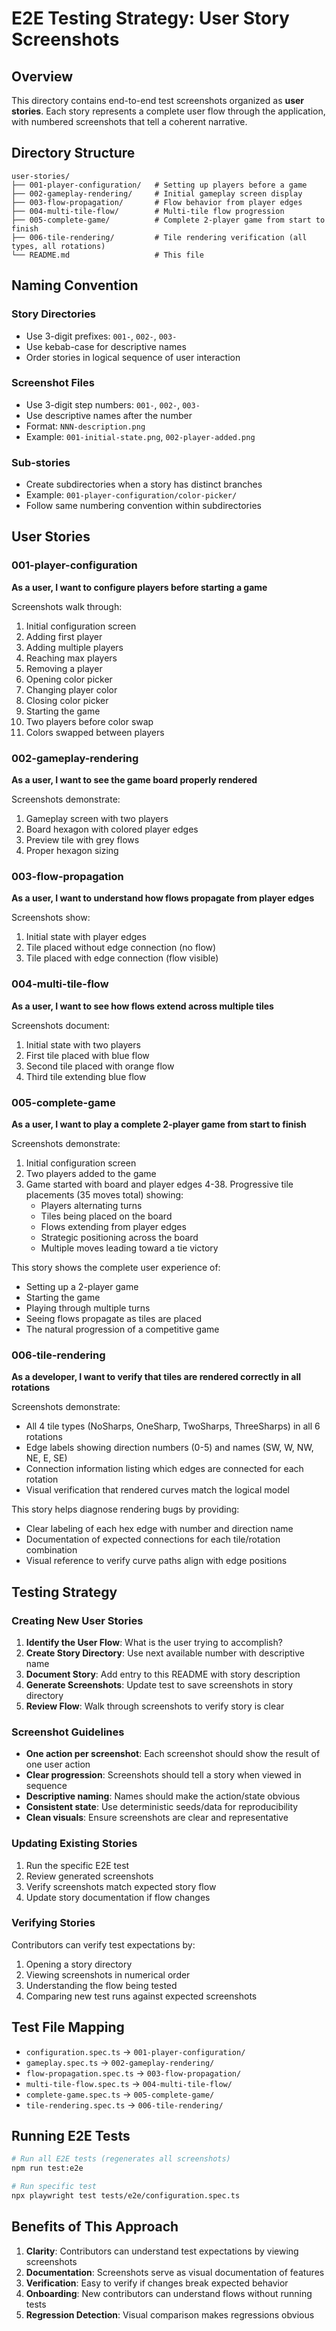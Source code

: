 # E2E Testing Strategy: User Story Screenshots

## Overview

This directory contains end-to-end test screenshots organized as **user stories**. Each story represents a complete user flow through the application, with numbered screenshots that tell a coherent narrative.

## Directory Structure

```
user-stories/
├── 001-player-configuration/   # Setting up players before a game
├── 002-gameplay-rendering/     # Initial gameplay screen display
├── 003-flow-propagation/       # Flow behavior from player edges
├── 004-multi-tile-flow/        # Multi-tile flow progression
├── 005-complete-game/          # Complete 2-player game from start to finish
├── 006-tile-rendering/         # Tile rendering verification (all types, all rotations)
└── README.md                   # This file
```

## Naming Convention

### Story Directories
- Use 3-digit prefixes: `001-`, `002-`, `003-`
- Use kebab-case for descriptive names
- Order stories in logical sequence of user interaction

### Screenshot Files
- Use 3-digit step numbers: `001-`, `002-`, `003-`
- Use descriptive names after the number
- Format: `NNN-description.png`
- Example: `001-initial-state.png`, `002-player-added.png`

### Sub-stories
- Create subdirectories when a story has distinct branches
- Example: `001-player-configuration/color-picker/`
- Follow same numbering convention within subdirectories

## User Stories

### 001-player-configuration
**As a user, I want to configure players before starting a game**

Screenshots walk through:
1. Initial configuration screen
2. Adding first player
3. Adding multiple players
4. Reaching max players
5. Removing a player
6. Opening color picker
7. Changing player color
8. Closing color picker
9. Starting the game
10. Two players before color swap
11. Colors swapped between players

### 002-gameplay-rendering
**As a user, I want to see the game board properly rendered**

Screenshots demonstrate:
1. Gameplay screen with two players
2. Board hexagon with colored player edges
3. Preview tile with grey flows
4. Proper hexagon sizing

### 003-flow-propagation
**As a user, I want to understand how flows propagate from player edges**

Screenshots show:
1. Initial state with player edges
2. Tile placed without edge connection (no flow)
3. Tile placed with edge connection (flow visible)

### 004-multi-tile-flow
**As a user, I want to see how flows extend across multiple tiles**

Screenshots document:
1. Initial state with two players
2. First tile placed with blue flow
3. Second tile placed with orange flow
4. Third tile extending blue flow

### 005-complete-game
**As a user, I want to play a complete 2-player game from start to finish**

Screenshots demonstrate:
1. Initial configuration screen
2. Two players added to the game
3. Game started with board and player edges
4-38. Progressive tile placements (35 moves total) showing:
   - Players alternating turns
   - Tiles being placed on the board
   - Flows extending from player edges
   - Strategic positioning across the board
   - Multiple moves leading toward a tie victory

This story shows the complete user experience of:
- Setting up a 2-player game
- Starting the game
- Playing through multiple turns
- Seeing flows propagate as tiles are placed
- The natural progression of a competitive game

### 006-tile-rendering
**As a developer, I want to verify that tiles are rendered correctly in all rotations**

Screenshots demonstrate:
- All 4 tile types (NoSharps, OneSharp, TwoSharps, ThreeSharps) in all 6 rotations
- Edge labels showing direction numbers (0-5) and names (SW, W, NW, NE, E, SE)
- Connection information listing which edges are connected for each rotation
- Visual verification that rendered curves match the logical model

This story helps diagnose rendering bugs by providing:
- Clear labeling of each hex edge with number and direction name
- Documentation of expected connections for each tile/rotation combination
- Visual reference to verify curve paths align with edge positions

## Testing Strategy

### Creating New User Stories

1. **Identify the User Flow**: What is the user trying to accomplish?
2. **Create Story Directory**: Use next available number with descriptive name
3. **Document Story**: Add entry to this README with story description
4. **Generate Screenshots**: Update test to save screenshots in story directory
5. **Review Flow**: Walk through screenshots to verify story is clear

### Screenshot Guidelines

- **One action per screenshot**: Each screenshot should show the result of one user action
- **Clear progression**: Screenshots should tell a story when viewed in sequence
- **Descriptive naming**: Names should make the action/state obvious
- **Consistent state**: Use deterministic seeds/data for reproducibility
- **Clean visuals**: Ensure screenshots are clear and representative

### Updating Existing Stories

1. Run the specific E2E test
2. Review generated screenshots
3. Verify screenshots match expected story flow
4. Update story documentation if flow changes

### Verifying Stories

Contributors can verify test expectations by:

1. Opening a story directory
2. Viewing screenshots in numerical order
3. Understanding the flow being tested
4. Comparing new test runs against expected screenshots

## Test File Mapping

- `configuration.spec.ts` → `001-player-configuration/`
- `gameplay.spec.ts` → `002-gameplay-rendering/`
- `flow-propagation.spec.ts` → `003-flow-propagation/`
- `multi-tile-flow.spec.ts` → `004-multi-tile-flow/`
- `complete-game.spec.ts` → `005-complete-game/`
- `tile-rendering.spec.ts` → `006-tile-rendering/`

## Running E2E Tests

```bash
# Run all E2E tests (regenerates all screenshots)
npm run test:e2e

# Run specific test
npx playwright test tests/e2e/configuration.spec.ts
```

## Benefits of This Approach

1. **Clarity**: Contributors can understand test expectations by viewing screenshots
2. **Documentation**: Screenshots serve as visual documentation of features
3. **Verification**: Easy to verify if changes break expected behavior
4. **Onboarding**: New contributors can understand flows without running tests
5. **Regression Detection**: Visual comparison makes regressions obvious
